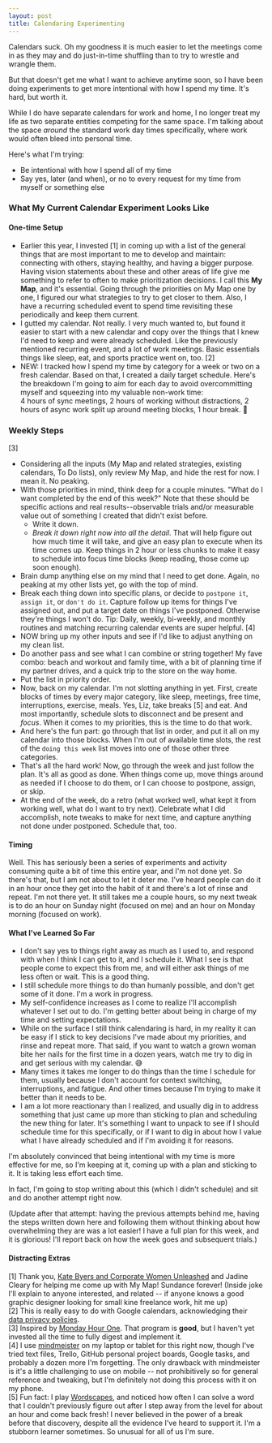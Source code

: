 ```yaml
---
layout: post
title: Calendaring Experimenting
---
```

Calendars suck. Oh my goodness it is much easier to let the meetings come in as they may and do just-in-time shuffling than to try to wrestle and wrangle them.

But that doesn't get me what I want to achieve anytime soon, so I have been doing experiments to get more intentional with how I spend my time. It's hard, but worth it.

While I do have separate calendars for work and home, I no longer treat my life as two separate entities competing for the same space. I'm talking about the space *around* the standard work day times specifically, where work would often bleed into personal time.

Here's what I'm trying:  
- Be intentional with how I spend all of my time
- Say yes, later (and when), or no to every request for my time from myself or something else

### What My Current Calendar Experiment Looks Like

#### One-time Setup
- Earlier this year, I invested [1] in coming up with a list of the general things that are most important to me to develop and maintain: connecting with others, staying healthy, and having a bigger purpose. Having vision statements about these and other areas of life give me something to refer to often to make prioritization decisions. I call this **My Map**, and it's essential. Going through the priorities on My Map one by one, I figured our what strategies to try to get closer to them. Also, I have a recurring scheduled event to spend time revisiting these periodically and keep them current.
- I gutted my calendar. Not really. I very much wanted to, but found it easier to start with a new calendar and copy over the things that I knew I'd need to keep and were already scheduled. Like the previously mentioned recurring event, and a lot of work meetings. Basic essentials things like sleep, eat, and sports practice went on, too. [2] 
- NEW: I tracked how I spend my time by category for a week or two on a fresh calendar. Based on that, I created a daily target schedule. Here's the breakdown I'm going to aim for each day to avoid overcommitting myself and squeezing into my valuable non-work time:  
    4 hours of sync meetings, 2 hours of working without distractions, 2 hours of async work split up around meeting blocks, 1 hour break. 🤞
	
### Weekly Steps
[3]  
- Considering all the inputs (My Map and related strategies, existing calendars, To Do lists), only review My Map, and hide the rest for now. I mean it. No peaking.
- With those priorities in mind, think deep for a couple minutes. "What do I want completed by the end of this week?" Note that these should be specific actions and real results--observable trials and/or measurable value out of something I created that didn't exist before.
    - Write it down. 
    - *Break it down right now into all the detail*. That will help figure out how much time it will take, and give an easy plan to execute when its time comes up. Keep things in 2 hour or less chunks to make it easy to schedule into focus time blocks (keep reading, those come up soon enough).
- Brain dump anything else on my mind that I need to get done. Again, no peaking at my other lists yet, go with the top of mind.
- Break each thing down into specific plans, or decide to `postpone it`, `assign it`, or `don't do it`. Capture follow up items for things I've assigned out, and put a target date on things I've postponed. Otherwise they're things I won't do. Tip: Daily, weekly, bi-weekly, and monthly routines and matching recurring calendar events are super helpful. [4]
- NOW bring up my other inputs and see if I'd like to adjust anything on my clean list.
- Do another pass and see what I can combine or string together! My fave combo: beach and workout and family time, with a bit of planning time if my partner drives, and a quick trip to the store on the way home. 
- Put the list in priority order. 
- Now, back on my calendar. I'm not slotting anything in yet. First, create blocks of times by every major category, like sleep, meetings, free time, interruptions, exercise, meals. Yes, Liz, take breaks [5] and eat. And most importantly, schedule slots to disconnect and be present and *focus*. When it comes to my priorities, this is the time to do that work.
- And here's the fun part: go through that list in order, and put it all on my calendar into those blocks. When I'm out of available time slots, the rest of the `doing this week` list moves into one of those other three categories. 
- That's all the hard work! Now, go through the week and just follow the plan. It's all as good as done. When things come up, move things around as needed if I choose to do them, or I can choose to postpone, assign, or skip.
- At the end of the week, do a retro (what worked well, what kept it from working well, what do I want to try next). Celebrate what I did accomplish, note tweaks to make for next time, and capture anything not done under postponed. Schedule that, too.

#### Timing
Well. This has seriously been a series of experiments and activity consuming quite a bit of time this entire year, and I'm not done yet. So there's that, but I am not about to let it deter me. I've heard people can do it in an hour once they get into the habit of it and there's a lot of rinse and repeat. I'm not there yet. It still takes me a couple hours, so my next tweak is to do an hour on Sunday night (focused on me) and an hour on Monday morning (focused on work).

#### What I've Learned So Far
- I don't say yes to things right away as much as I used to, and respond with when I think I can get to it, and I schedule it. What I see is that people come to expect this from me, and will either ask things of me less often or wait. This is a good thing.
- I still schedule more things to do than humanly possible, and don't get some of it done. I'm a work in progress.
- My self-confidence increases as I come to realize I'll accomplish whatever I set out to do. I'm getting better about being in charge of my time and setting expectations.
- While on the surface I still think calendaring is hard, in my reality it can be easy if I stick to key decisions I've made about my priorities, and rinse and repeat more. That said, if you want to watch a grown woman bite her nails for the first time in a dozen years, watch me try to dig in and get serious with my calendar. 😅
- Many times it takes me longer to do things than the time I schedule for them, usually because I don't account for context switching, interruptions, and fatigue. And other times because I'm trying to make it better than it needs to be.
- I am a lot more reactionary than I realized, and usually dig in to address something that just came up more than sticking to plan and scheduling the new thing for later. It's something I want to unpack to see if I should schedule time for this specifically, or if I want to dig in about how I value what I have already scheduled and if I'm avoiding it for reasons.

I'm absolutely convinced that being intentional with my time is more effective for me, so I'm keeping at it, coming up with a plan and sticking to it. It is taking less effort each time.

In fact, I'm going to stop writing about this (which I didn't schedule) and sit and do another attempt right now.

(Update after that attempt: having the previous attempts behind me, having the steps written down here and following them without thinking about how overwhelming they are was a lot easier! I have a full plan for this week, and it is glorious! I'll report back on how the week goes and subsequent trials.)

#### Distracting Extras
[1] Thank you, [Kate Byers and Corporate Women Unleashed](https://kathleenbyars.com/program/) and Jadine Cleary for helping me come up with My Map! Sundance forever! (Inside joke I'll explain to anyone interested, and related -- if anyone knows a good graphic designer looking for small kine freelance work, hit me up)  
[2] This is really easy to do with Google calendars, acknowledging their [data privacy policies](https://support.google.com/calendar/answer/10366125?hl=en).  
[3] Inspired by [Monday Hour One](https://mondayhourone.com/). That program is **good**, but I haven't yet invested all the time to fully digest and implement it.  
[4] I use [mindmeister](https://www.mindmeister.com/) on my laptop or tablet for this right now, though I've tried text files, Trello, GitHub personal project boards, Google tasks, and probably a dozen more I'm forgetting. The only drawback with mindmeister is it's a little challenging to use on mobile -- not prohibitively so for general reference and tweaking, but I'm definitely not doing this process with it on my phone.  
[5] Fun fact: I play [Wordscapes](https://apps.apple.com/us/app/wordscapes/id1207472156), and noticed how often I can solve a word that I couldn't previously figure out after I step away from the level for about an hour and come back fresh! I never believed in the power of a break before that discovery, despite all the evidence I've heard to support it. I'm a stubborn learner sometimes. So unusual for all of us I'm sure.  
